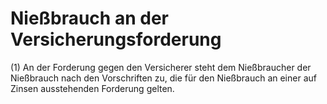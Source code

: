# Nießbrauch an der Versicherungsforderung

(1) An der Forderung gegen den Versicherer steht dem Nießbraucher der Nießbrauch nach den Vorschriften zu, die für den Nießbrauch an einer auf Zinsen ausstehenden Forderung gelten.